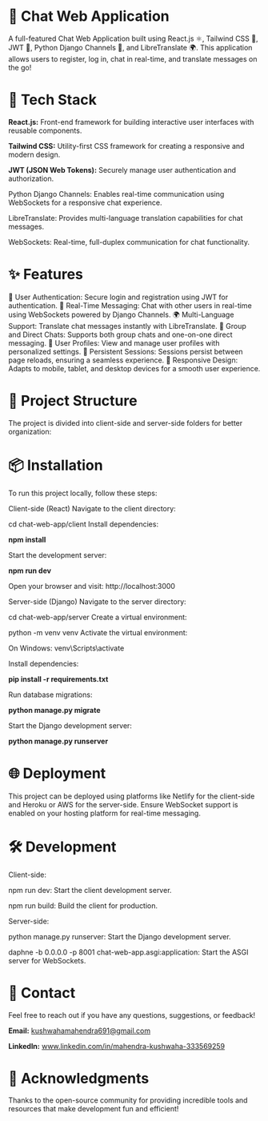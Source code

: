 #  **💬 Chat Web Application**
A full-featured Chat Web Application built using React.js ⚛️, Tailwind CSS 🎨, JWT 🔑, Python Django Channels 🐍, and LibreTranslate 🌍. This application allows users to register, log in, chat in real-time, and translate messages on the go!

# 🚀 Tech Stack

**React.js:** Front-end framework for building interactive user interfaces with reusable components.

**Tailwind CSS:** Utility-first CSS framework for creating a responsive and modern design.

**JWT (JSON Web Tokens):** Securely manage user authentication and authorization.

Python Django Channels: Enables real-time communication using WebSockets for a responsive chat experience.

LibreTranslate: Provides multi-language translation capabilities for chat messages.

WebSockets: Real-time, full-duplex communication for chat functionality.

# ✨ Features

🔐 User Authentication: Secure login and registration using JWT for authentication.
💬 Real-Time Messaging: Chat with other users in real-time using WebSockets powered by Django Channels.
🌍 Multi-Language Support: Translate chat messages instantly with LibreTranslate.
📝 Group and Direct Chats: Supports both group chats and one-on-one direct messaging.
👤 User Profiles: View and manage user profiles with personalized settings.
🔄 Persistent Sessions: Sessions persist between page reloads, ensuring a seamless experience.
📱 Responsive Design: Adapts to mobile, tablet, and desktop devices for a smooth user experience.

# 📂 Project Structure

The project is divided into client-side and server-side folders for better organization:


# 📦 Installation

To run this project locally, follow these steps:

Client-side (React)
Navigate to the client directory:


cd chat-web-app/client
Install dependencies:


**npm install**

Start the development server:


**npm run dev**

Open your browser and visit: http://localhost:3000

Server-side (Django)
Navigate to the server directory:


cd chat-web-app/server
Create a virtual environment:


python -m venv venv
Activate the virtual environment:

On Windows: venv\Scripts\activate

Install dependencies:


**pip install -r requirements.txt**

Run database migrations:


**python manage.py migrate**

Start the Django development server:


**python manage.py runserver** 

# 🌐 Deployment

This project can be deployed using platforms like Netlify for the client-side and Heroku or AWS for the server-side. Ensure WebSocket support is enabled on your hosting platform for real-time messaging.

# 🛠️ Development

Client-side:

npm run dev: Start the client development server.

npm run build: Build the client for production.

Server-side:

python manage.py runserver: Start the Django development server.

daphne -b 0.0.0.0 -p 8001 chat-web-app.asgi:application: Start the ASGI server for WebSockets.

# 📧 Contact

Feel free to reach out if you have any questions, suggestions, or feedback!

**Email:** kushwahamahendra691@gmail.com

**LinkedIn:** www.linkedin.com/in/mahendra-kushwaha-333569259

# 🙌 Acknowledgments
Thanks to the open-source community for providing incredible tools and resources that make development fun and efficient!
